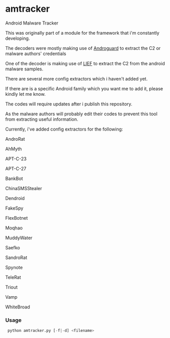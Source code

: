 # amtracker
Android Malware Tracker

This was originally part of a module for the framework that i'm constantly developing.

The decoders were mostly making use of [Androguard](https://github.com/androguard) to extract the C2 or malware authors' credentials

One of the decoder is making use of [LIEF](https://github.com/lief-project/LIEF) to extract the C2 from the android malware samples.

There are several more config extractors which i haven't added yet.  

If there are is a specific Android family which you want me to add it, please kindly let me know.

The codes will require updates after i publish this repository.  

As the malware authors will probably edit their codes to prevent this tool from extracting useful information.

Currently, i've added config extractors for the following:

AndroRat

AhMyth

APT-C-23

APT-C-27

BankBot

ChinaSMSStealer

Dendroid

FakeSpy

FlexBotnet

Moqhao

MuddyWater

Saefko

SandroRat

Spynote

TeleRat

Triout

Vamp

WhiteBroad

### Usage
```python
 python amtracker.py [-f|-d] <filename>
```
